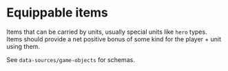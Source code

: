 # Equippable items

Items that can be carried by units, usually special units like `hero` types. Items should provide a net positive bonus of some kind for the player + unit using them.

See `data-sources/game-objects` for schemas.
